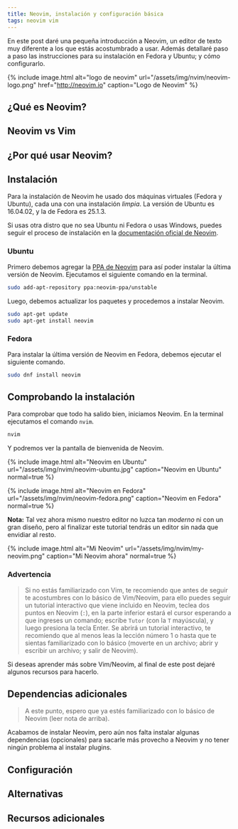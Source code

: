 ```yaml
---
title: Neovim, instalación y configuración básica
tags: neovim vim
---
```


En este post daré una pequeña introducción a Neovim, un editor de texto muy
diferente a los que estás acostumbrado a usar. Además detallaré paso a paso las
instrucciones para su instalación en Fedora y Ubuntu; y cómo configurarlo.

{% include image.html
  alt="logo de neovim"
  url="/assets/img/nvim/neovim-logo.png" 
  href="http://neovim.io"
  caption="Logo de Neovim"
%}

## ¿Qué es Neovim?

<!-- Hacer un copy paste de la pagina oficial -->

## Neovim vs Vim

<!-- resaltas las mejoras con respecto a vim -->

## ¿Por qué usar Neovim?

## Instalación

Para la instalación de Neovim he usado dos máquinas virtuales (Fedora y
Ubuntu), cada una con una instalación _limpia_. La versión de Ubuntu es
16.04.02, y la de Fedora es 25.1.3.

Si usas otra distro que no sea Ubuntu ni Fedora o usas Windows, puedes seguir
el proceso de instalación en la [documentación oficial de
Neovim](https://github.com/neovim/neovim/wiki/Installing-Neovim).


### Ubuntu

Primero debemos agregar la [PPA de
Neovim](https://launchpad.net/%7Eneovim-ppa/+archive/ubuntu/unstable) para así
poder instalar la última versión de Neovim. Ejecutamos el siguiente comando en
la terminal.

```sh
sudo add-apt-repository ppa:neovim-ppa/unstable
```

Luego, debemos actualizar los paquetes y procedemos a instalar Neovim.

```sh
sudo apt-get update
sudo apt-get install neovim
```

### Fedora

Para instalar la última versión de Neovim en Fedora, debemos ejecutar el
siguiente comando.

```sh
sudo dnf install neovim
```

## Comprobando la instalación

Para comprobar que todo ha salido bien, iniciamos Neovim. En la terminal ejecutamos el comando `nvim`.

```sh
nvim
```

Y podremos ver la pantalla de bienvenida de Neovim.

{% include image.html
  alt="Neovim en Ubuntu"
  url="/assets/img/nvim/neovim-ubuntu.jpg" 
  caption="Neovim en Ubuntu"
  normal=true
%}

{% include image.html
  alt="Neovim en Fedora"
  url="/assets/img/nvim/neovim-fedora.png" 
  caption="Neovim en Fedora"
  normal=true
%}

**Nota:** Tal vez ahora mismo nuestro editor no luzca tan _moderno_ ni con un
gran diseño, pero al finalizar este tutorial tendrás un editor sin nada que
envidiar al resto.

{% include image.html
  alt="Mi Neovim"
  url="/assets/img/nvim/my-neovim.png" 
  caption="Mi Neovim ahora"
  normal=true
%}

### Advertencia

> Si no estás familiarizado con Vim, te recomiendo que antes de seguir te
> acostumbres con lo básico de Vim/Neovim, para ello puedes seguir un tutorial
> interactivo que viene incluido en Neovim, teclea dos puntos en Neovim (`:`), en
> la parte inferior estará el cursor esperando a que ingreses un comando; escribe
> `Tutor` (con la `T` mayúscula), y luego presiona la tecla Enter. Se abrirá un
> tutorial interactivo, te recomiendo que al menos leas la lección número 1 o hasta que te
> sientas familiarizado con lo básico (moverte en un archivo; abrir y escribir un
> archivo; y salir de Neovim).

Si deseas aprender más sobre Vim/Neovim, al final de este post dejaré algunos
recursos para hacerlo.

## Dependencias adicionales

> A este punto, espero que ya estés familiarizado con lo básico de Neovim (leer
> nota de arriba).

Acabamos de instalar Neovim, pero aún nos falta instalar algunas dependencias
(opcionales) para sacarle más provecho a Neovim y no tener ningún problema al
instalar plugins.
## Configuración

<!-- Mostrar un init.vim minimal -->

## Alternativas

<!-- mencionar otros editores e ides con modo vim (atom, idea, etc) -->

## Recursos adicionales

<!-- links de lugares donde aprender más, mis dotfiles, etc -->
